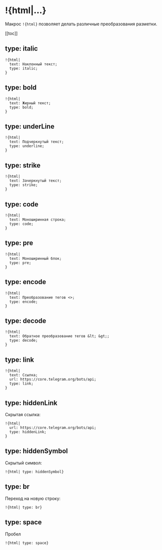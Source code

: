# !{html|...}

Макрос `!{html}` позволяет делать различные преобразования разметки.

[[toc]]

## type: italic
```plain 
!{html|
  text: Наклонный текст;
  type: italic;
}
```
## type: bold
```plain 
!{html|
  text: Жирный текст;
  type: bold;
}
```
## type: underLine
```plain 
!{html|
  text: Подчеркнутый текст;
  type: underline;
}
```
## type: strike
```plain 
!{html|
  text: Зачеркнутый текст;
  type: strike;
}
```
## type: code
```plain 
!{html|
  text: Моноширинная строка;
  type: code;
}
```
## type: pre
```plain 
!{html|
  text: Моноширинный блок;
  type: pre;
}
```
## type: encode
```plain 
!{html|
  text: Преобразование тегов <>;
  type: encode;
}
```
## type: decode
```plain 
!{html|
  text: Обратное преобразование тегов &lt; &gt;;
  type: decode;
}
```
## type: link
```plain 
!{html|
  text: Ссылка;
  url: https://core.telegram.org/bots/api;
  type: link;
}
```
## type: hiddenLink

Скрытая ссылка:
```plain 
!{html|
  url: https://core.telegram.org/bots/api;
  type: hiddenLink;
}
```
## type: hiddenSymbol

Скрытый символ:
```plain 
!{html| type: hiddenSymbol}
```
## type: br

Переход на новую строку:
```plain 
!{html| type: br}
```
## type: space

Пробел
```plain 
!{html| type: space}
```










  

